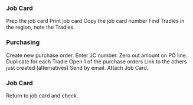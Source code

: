 ### Job Card
Prep the job card
Print job card
Copy the job card number
Find Tradies in the region, note the Tradies.

### Purchasing
Create new purchase order.
Enter JC number. 
Zero out amount on PO line.
Duplicate for each Tradie
Open 1 of the purchase orders
Link to the others just created (alternatives)
Send by email. Attach Job Card.


### Job Card
Return to job card and check.



